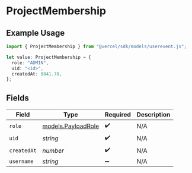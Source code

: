 # ProjectMembership

## Example Usage

```typescript
import { ProjectMembership } from "@vercel/sdk/models/userevent.js";

let value: ProjectMembership = {
  role: "ADMIN",
  uid: "<id>",
  createdAt: 8841.78,
};
```

## Fields

| Field                                          | Type                                           | Required                                       | Description                                    |
| ---------------------------------------------- | ---------------------------------------------- | ---------------------------------------------- | ---------------------------------------------- |
| `role`                                         | [models.PayloadRole](../models/payloadrole.md) | :heavy_check_mark:                             | N/A                                            |
| `uid`                                          | *string*                                       | :heavy_check_mark:                             | N/A                                            |
| `createdAt`                                    | *number*                                       | :heavy_check_mark:                             | N/A                                            |
| `username`                                     | *string*                                       | :heavy_minus_sign:                             | N/A                                            |